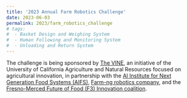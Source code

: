 ```yaml
---
title: '2023 Annual Farm Robotics Challenge'
date: 2023-06-03
permalink: 2023/farm_robotics_challenge
# tags:
#  - Basket Design and Weighing System
#  - Human Following and Monitoring System
#  - Unloading and Return System
---
```


The challenge is being sponsored by [The VINE](https://ucanr.edu/News/?blogtag=The%20VINE), an initiative of the University of California Agriculture and Natural Resources focused on agricultural innovation, in partnership with the [AI Institute for Next Generation Food Systems (AIFS)](https://www.aifs.ucdavis.edu), [Farm-ng robotics company](https://farm-ng.com/pages/about-farm-ng), and the [Fresno-Merced Future of Food (F3) Innovation coalition](https://www.eda.gov/funding/programs/american-rescue-plan/build-back-better/finalists/central-valley-community-foundation). 


